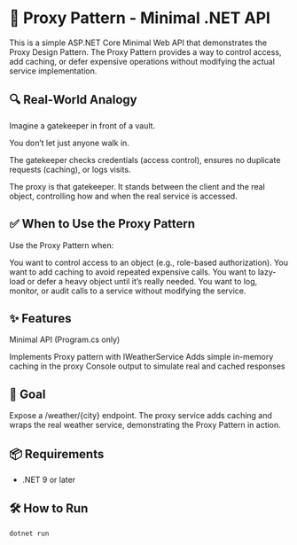 ﻿# 🚀 Proxy Pattern - Minimal .NET API

This is a simple ASP.NET Core Minimal Web API that demonstrates the Proxy Design Pattern. 
The Proxy Pattern provides a way to control access, add caching, or defer expensive operations without modifying the actual service implementation.


## 🔍 Real-World Analogy
Imagine a gatekeeper in front of a vault.

You don’t let just anyone walk in.

The gatekeeper checks credentials (access control), ensures no duplicate requests (caching), or logs visits.

The proxy is that gatekeeper. It stands between the client and the real object, controlling how and when the real service is accessed.

## ✅ When to Use the Proxy Pattern
Use the Proxy Pattern when:

You want to control access to an object (e.g., role-based authorization).
You want to add caching to avoid repeated expensive calls.
You want to lazy-load or defer a heavy object until it’s really needed.
You want to log, monitor, or audit calls to a service without modifying the service.

## ✨ Features

Minimal API (Program.cs only)

Implements Proxy pattern with IWeatherService
Adds simple in-memory caching in the proxy
Console output to simulate real and cached responses

## 🎯 Goal
Expose a /weather/{city} endpoint. The proxy service adds caching and wraps the real weather service, demonstrating the Proxy Pattern in action.

## 📦 Requirements

- .NET 9 or later

## 🛠 How to Run

```bash
dotnet run
